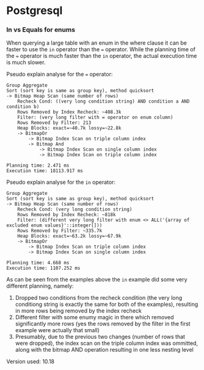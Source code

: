 # Postgresql

### In vs Equals for enums

When querying a large table with an enum in the where clause it can be faster to use the `in` operator than the `=` operator. While the planning time of the `=` operator is much faster than the `in` operator, the actual execution time is much slower.

Pseudo explain analyse for the `=` operator:

```
Group Aggregate
Sort (sort key is same as group key), method quicksort
-> Bitmap Heap Scan (same number of rows)
    Recheck Cond: ((very long condition string) AND condition a AND condition b)
    Rows Removed by Index Recheck: ~408.3k
    Filter: (very long filter with = operator on enum column)
    Rows Removed by Filter: 213
    Heap Blocks: exact=~40.7k lossy=~22.8k
    -> BitmapOr
        -> Bitmap Index Scan on triple column index
        -> Bitmap And
            -> Bitmap Index Scan on single column index
            -> Bitmap Index Scan on triple column index

Planning time: 2.471 ms
Execution time: 18113.917 ms
```

Pseudo explain analyse for the `in` operator:

```
Group Aggregate
Sort (sort key is same as group key), method quicksort
-> Bitmap Heap Scan (same number of rows)
    Recheck Cond: (very long condition string)
    Rows Removed by Index Recheck: ~818k
    Filter: (different very long filter with enum <> ALL('{array of excluded enum values}'::integer[]))
    Rows Removed by Filter: ~335.7k
    Heap Blocks: exact=~63.2k lossy=~67.9k
    -> BitmapOr
        -> Bitmap Index Scan on triple column index
        -> Bitmap Index Scan on single column index

Planning time: 4.668 ms
Execution time: 1107.252 ms
```

As can be seen from the examples above the `in` example did some very different planning, namely:

1. Dropped two conditions from the recheck condition (the very long conditiong string is exactly the same for both of the examples), resulting in more rows being removed by the index recheck
2. Different filter with some enumy magic in there which removed significantly more rows (yes the rows removed by the filter in the first example were actually that small)
3. Presumably, due to the previous two changes (number of rows that were dropped), the index scan on the triple column index was ommitted, along with the bitmap AND operation resulting in one less nesting level

Version used: 10.18
